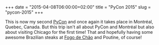 +++
date = "2015-04-08T06:00:00+02:00"
title = "PyCon 2015"
slug = "pycon-2015"
+++

This is now my second [PyCon][] and once again it takes place in Montréal,
Quebec, Canada. But this trip isn't all about PyCon and Montréal but also about
visiting Chicago for the first time! That and hopefully having some awesome
Brazilian steaks at [Fogo de Chão][fogo] and Poutine, of course!


[fogo]: http://www.fogodechao.com
[pycon]: https://us.pycon.org/2015/
